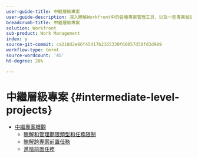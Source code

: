 ```yaml
---
user-guide-title: 中繼層級專案
user-guide-description: 深入瞭解Workfront中的各種專案管理工具，以及一些專業秘訣和最佳實務。
breadcrumb-title: 中繼層級專案
solution: Workfront
sub-product: Work Management
index: y
source-git-commit: ca218d2e86f45417b2165330f66057d50fd3d989
workflow-type: tm+mt
source-wordcount: '45'
ht-degree: 28%

---
```




# 中繼層級專案 {#intermediate-level-projects}

+ [中繼專案概觀](overview.md)
   + [瞭解和管理期限類型和任務限制](/help/manage-work/intermediate-projects/understand-and-manage-duration-types-and-task-constraints.md)
   + [瞭解跨專案前置任務](/help/manage-work/intermediate-projects/understand-cross-project-predecessors.md)
   + [進階前置任務](/help/manage-work/intermediate-projects/advanced-predecessors.md)

